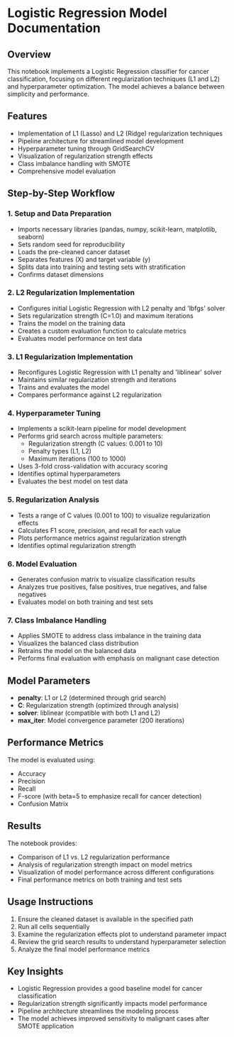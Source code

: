 # Logistic Regression Model Documentation

## Overview
This notebook implements a Logistic Regression classifier for cancer classification, focusing on different regularization techniques (L1 and L2) and hyperparameter optimization. The model achieves a balance between simplicity and performance.

## Features
- Implementation of L1 (Lasso) and L2 (Ridge) regularization techniques
- Pipeline architecture for streamlined model development
- Hyperparameter tuning through GridSearchCV
- Visualization of regularization strength effects
- Class imbalance handling with SMOTE
- Comprehensive model evaluation

## Step-by-Step Workflow

### 1. Setup and Data Preparation
- Imports necessary libraries (pandas, numpy, scikit-learn, matplotlib, seaborn)
- Sets random seed for reproducibility
- Loads the pre-cleaned cancer dataset
- Separates features (X) and target variable (y)
- Splits data into training and testing sets with stratification
- Confirms dataset dimensions

### 2. L2 Regularization Implementation
- Configures initial Logistic Regression with L2 penalty and 'lbfgs' solver
- Sets regularization strength (C=1.0) and maximum iterations
- Trains the model on the training data
- Creates a custom evaluation function to calculate metrics
- Evaluates model performance on test data

### 3. L1 Regularization Implementation
- Reconfigures Logistic Regression with L1 penalty and 'liblinear' solver
- Maintains similar regularization strength and iterations
- Trains and evaluates the model
- Compares performance against L2 regularization

### 4. Hyperparameter Tuning
- Implements a scikit-learn pipeline for model development
- Performs grid search across multiple parameters:
  - Regularization strength (C values: 0.001 to 10)
  - Penalty types (L1, L2)
  - Maximum iterations (100 to 1000)
- Uses 3-fold cross-validation with accuracy scoring
- Identifies optimal hyperparameters
- Evaluates the best model on test data

### 5. Regularization Analysis
- Tests a range of C values (0.001 to 100) to visualize regularization effects
- Calculates F1 score, precision, and recall for each value
- Plots performance metrics against regularization strength
- Identifies optimal regularization strength

### 6. Model Evaluation
- Generates confusion matrix to visualize classification results
- Analyzes true positives, false positives, true negatives, and false negatives
- Evaluates model on both training and test sets

### 7. Class Imbalance Handling
- Applies SMOTE to address class imbalance in the training data
- Visualizes the balanced class distribution
- Retrains the model on the balanced data
- Performs final evaluation with emphasis on malignant case detection

## Model Parameters
- **penalty**: L1 or L2 (determined through grid search)
- **C**: Regularization strength (optimized through analysis)
- **solver**: liblinear (compatible with both L1 and L2)
- **max_iter**: Model convergence parameter (200 iterations)

## Performance Metrics
The model is evaluated using:
- Accuracy
- Precision
- Recall
- F-score (with beta=5 to emphasize recall for cancer detection)
- Confusion Matrix

## Results
The notebook provides:
- Comparison of L1 vs. L2 regularization performance
- Analysis of regularization strength impact on model metrics
- Visualization of model performance across different configurations
- Final performance metrics on both training and test sets

## Usage Instructions
1. Ensure the cleaned dataset is available in the specified path
2. Run all cells sequentially
3. Examine the regularization effects plot to understand parameter impact
4. Review the grid search results to understand hyperparameter selection
5. Analyze the final model performance metrics

## Key Insights
- Logistic Regression provides a good baseline model for cancer classification
- Regularization strength significantly impacts model performance
- Pipeline architecture streamlines the modeling process
- The model achieves improved sensitivity to malignant cases after SMOTE application
